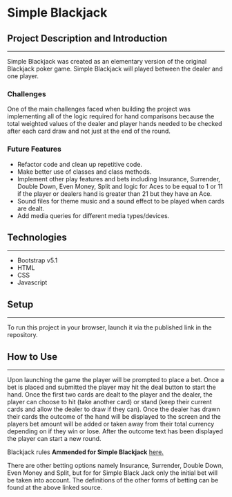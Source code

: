 # Simple Blackjack

## Project Description and Introduction
---
Simple Blackjack was created as an elementary version of the original Blackjack poker game. Simple Blackjack will played between the dealer and one player.

### Challenges
One of the main challenges faced when building the project was implementing all of the logic required for hand comparisons because the total weighted values of the dealer and player hands needed to be checked after each card draw and not just at the end of the round.

### Future Features
- Refactor code and clean up repetitive code.
- Make better use of classes and class methods.
- Implement other play features and bets including Insurance, Surrender, Double Down, Even Money, Split and logic for Aces to be equal to 1 or 11 if the player or dealers hand is greater than 21 but they have an Ace.
- Sound files for theme music and a sound effect to be played when cards are dealt.
- Add media queries for different media types/devices.


## Technologies
---
- Bootstrap v5.1
- HTML
- CSS
- Javascript


## Setup
---
To run this project in your browser, launch it via the published link in the repository.


## How to Use
---
Upon launching the game the player will be prompted to place a bet. Once a bet is placed and submitted the player may hit the deal button to start the hand. Once the first two cards are dealt to the player and the dealer, the player can choose to hit (take another card) or stand (keep their current cards and allow the dealer to draw if they can). Once the dealer has drawn their cards the outcome of the hand will be displayed to the screen and the players bet amount will be added or taken away from their total currency depending on if they win or lose. After the outcome text has been displayed the player can start a new round.

Blackjack rules **Ammended for Simple Blackjack** [here.](https://www.ildado.com/blackjack_rules.html "This link will take you the rules of Blackjack")

There are other betting options namely Insurance, Surrender, Double Down, Even Money and Split, but for for Simple Black Jack only the initial bet will be taken into account. The definitions of the other forms of betting can be found at the above linked source.


